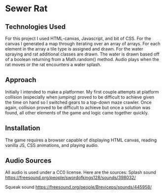 # Sewer Rat


## Technologies Used
For this project I used HTML-canvas, Javascript, and bit of CSS. For the canvas I generated a map through iterating over an array of arrays. For each element in the array a tile type is assigned and drawn. For the water spraying and rat additional classes are drawn. The water is drawn based off of a boolean returning from a Math.random() method. Audio plays when the rat moves or the rat encounters a water splash.

## Approach
Initially I intended to make a platformer. My first couple attempts at platform collision (especially when jumping) proved to be difficult to achieve given the time on hand so I switched gears to a top-down maze crawler. 
Once again, collision proved to be difficult to achieve but once a solution was found, all other elements of the game and logic came together quickly.

## Installation
The game requires a browser capable of displaying HTML canvas, reading vanilla JS, CSS animations, and playing audio.

## Audio Sources
All audio is used under a CC0 license. 
Here are the sources:
Splash sound
https://freesound.org/people/swordofkings128/sounds/398032/

Squeak sound
https://freesound.org/people/Breviceps/sounds/445958/